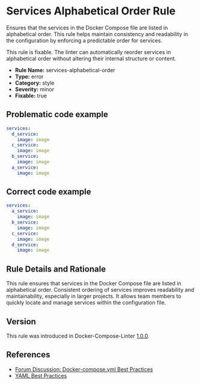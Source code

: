 # Services Alphabetical Order Rule

Ensures that the services in the Docker Compose file are listed in alphabetical order. This rule helps maintain
consistency and readability in the configuration by enforcing a predictable order for services.

This rule is fixable. The linter can automatically reorder services in alphabetical order without altering their
internal structure or content.

- **Rule Name:** services-alphabetical-order
- **Type:** error
- **Category:** style
- **Severity:** minor
- **Fixable:** true

## Problematic code example

```yml
services:
  d_service:
    image: image
  c_service:
    image: image
  b_service:
    image: image
  a_service:
    image: image
```

## Correct code example

```yml
services:
  a_service:
    image: image
  b_service:
    image: image
  c_service:
    image: image
  d_service:
    image: image
```

## Rule Details and Rationale

This rule ensures that services in the Docker Compose file are listed in alphabetical order. Consistent ordering
of services improves readability and maintainability, especially in larger projects. It allows team members to quickly
locate and manage services within the configuration file.

## Version

This rule was introduced in Docker-Compose-Linter [1.0.0](https://github.com/zavoloklom/docker-compose-linter/releases).

## References

- [Forum Discussion: Docker-compose.yml Best Practices](https://forums.docker.com/t/docker-compose-yml-best-practices/28995)
- [YAML Best Practices](https://www.yaml.info/learn/bestpractices.html)
